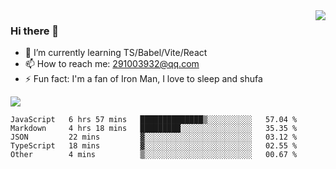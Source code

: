 <img align='right' src='https://github-readme-stats.vercel.app/api?username=niaogege&show_icons=true&theme=radical'/>

### Hi there 👋

- 🌱 I’m currently learning TS/Babel/Vite/React
- 📫 How to reach me: 291003932@qq.com
- ⚡ Fun fact:  I'm a fan of Iron Man, I love to sleep and shufa

![](https://github-readme-stats.vercel.app/api/top-langs/?username=niaogege&layout=compact)

<!--START_SECTION:waka-->
```text
JavaScript   6 hrs 57 mins   ██████████████▒░░░░░░░░░░   57.04 % 
Markdown     4 hrs 18 mins   █████████░░░░░░░░░░░░░░░░   35.35 % 
JSON         22 mins         ▓░░░░░░░░░░░░░░░░░░░░░░░░   03.12 % 
TypeScript   18 mins         ▓░░░░░░░░░░░░░░░░░░░░░░░░   02.55 % 
Other        4 mins          ▒░░░░░░░░░░░░░░░░░░░░░░░░   00.67 % 
```
<!--END_SECTION:waka-->
